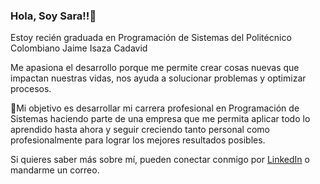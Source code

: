 ### Hola, Soy Sara!!👋

<!--
**saracds/saracds** is a ✨ _special_ ✨ repository because its `README.md` (this file) appears on your GitHub profile.

- 🔭 I’m currently working on ...
- 🌱 I’m currently learning ...
- 👯 I’m looking to collaborate on ...
- 🤔 I’m looking for help with ...
- 💬 Ask me about ...
- 📫 How to reach me: ...
- 😄 Pronouns: ...
- ⚡ Fun fact: ...
-->

Estoy recién graduada en Programación de Sistemas del Politécnico Colombiano Jaime Isaza Cadavid

Me apasiona el desarrollo porque me permite crear cosas nuevas que impactan nuestras vidas, nos ayuda a solucionar problemas y optimizar procesos.

🎯Mi objetivo es desarrollar mi carrera profesional en Programación de Sistemas haciendo parte de una empresa que me permita aplicar todo lo aprendido hasta ahora y seguir creciendo tanto personal como profesionalmente para lograr los mejores resultados posibles.

Si quieres saber más sobre mí, pueden conectar conmigo por [LinkedIn](www.linkedin.com/in/sara-cárdenas) o mandarme un correo.
